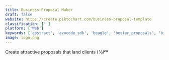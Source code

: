 ```yaml
---
title: Business Proposal Maker
draft: false 
website: https://create.piktochart.com/business-proposal-template
classification: ['']
platform: ['Web']
keywords: ['abstract', 'avocode_sdk', 'beagle', 'better_proposals', 'bidsketch', 'bonsai_proposals', 'briefbox', 'colibro_proposals', 'create_brief', 'fusionauth', 'holabrief_beta', 'instant_logo_search', 'logo_rank', 'pancake', 'proposalist', 'proposify', 'quotewerks', 'qwilr', 'trakto', 'vossier', 'nusii']
image: logo.png
---
```

Create attractive proposals that land clients í ½í²ª